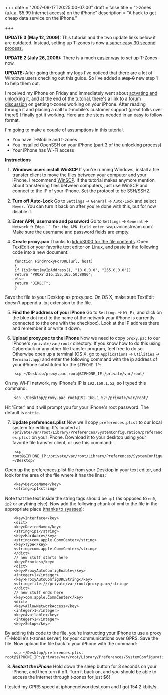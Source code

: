 +++
date = "2007-09-17T20:25:00-07:00"
draft = false
title = "t-zones (a.k.a. $5.99 Internet access) on the iPhone"
description = "A hack to get cheap data service on the iPhone."

+++

**UPDATE 3 (May 12, 2009):** This tutorial and the two update links below it are outdated. Instead, setting up T-zones is now [a super easy 30 second process.](../11)

**UPDATE 2 (July 26, 2008):** There is a much [easier way](../5) to set up T-Zones now.

**UPDATE:** After going through my logs I've noticed that there are a lot of Windows users checking out this guide. So I've added a ~~step 0~~ new step 1 to help them out.

I received my iPhone on Friday and immediately went about [actvating and unlocking it](http://modmyiphone.com/wiki/index.php/IPhone_unlock_OS_X_Part_1), and at the end of the tutorial, there's a link to a [forum discussion](http://www.hackint0sh.org/forum/showthread.php?t=6365) on getting t-zones working on your iPhone. After reading through it and placing a call to t-mobile's customer support (great folks over there!) I finally got it working. Here are the steps needed in an easy to follow format.

I'm going to make a couple of assumptions in this tutorial.

* You have T-Mobile and t-zones
* You installed OpenSSH on your iPhone ([part 3](http://modmyiphone.com/wiki/index.php/IPhone_unlock_OS_X_Part_3) of the unlocking process)
* Your iPhone has Wi-Fi access

**Instructions**

1. **Windows users install WinSCP** If you're running Windows, install a file transfer client to move the files between your computer and your iPhone. I recommend [WinSCP](http://www.winscp.net/). If the tutorial makes anymore mention about transferring files between computers, just use WinSCP and connect to the IP of your iPhone. Set the protocol to be SSH/SSH2.

2. **Turn off Auto-Lock** Go to `Settings` -> `General` -> `Auto-Lock` and select `Never.` You can turn it back on after you're done with this, but for now disable it.

3. **Enter APN, username and password** Go to `Settings` -> `General` -> `Network` -> `Edge.`` For the APN field enter `wap.voicestream.com`. Make sure the username and password fields are empty.

4. **Create proxy.pac** Thanks to [kdub3000 for the file contents](http://www.hackint0sh.org/forum/showthread.php?s=08de956de275c736532483549f6aed5e&t=6365&page=2). Open TextEdit or your favorite text editor on Linux, and paste in the following code into a new document:

        function FindProxyForURL(url, host)
        {
        if (isInNet(myIpAddress(), "10.0.0.0", "255.0.0.0"))
        return "PROXY 216.155.165.50:8080";
        else
        return "DIRECT";
        }
Save the file to your Desktop as proxy.pac. On OS X, make sure TextEdit doesn't append a .txt extension to the file.

5. **Find the IP address of your iPhone** Go to `Settings` -> `Wi-Fi`, and click on the blue dot next to the name of the network your iPhone is currently connected to (the one with the checkbox). Look at the IP address there and remember it or write it down.

6. **Upload proxy.pac to the iPhone** Now we need to copy `proxy.pac` to our iPhone's `/private/var/root/` directory. If you know how to do this using Cyberduck or any other file transfer program, feel free to do so. Otherwise open up a terminal (OS X, go to `Applications` -> `Utilities` -> `Terminal.app`) and enter the following command with the ip address of your iPhone substituted for the `$IPHONE_IP`:

        scp ~/Desktop/proxy.pac root@$IPHONE_IP:/private/var/root/
On my Wi-Fi network, my iPhone's IP is `192.168.1.52`, so I typed this command:

        scp ~/Desktop/proxy.pac root@192.168.1.52:/private/var/root/
Hit 'Enter' and it will prompt you for your iPhone's root password. The default is `dottie`.

7. **Update preferences.plist** Now we'll copy `preferences.plist` to our local system for editing. It's located at `/private/var/root/Library/Preferences/SystemConfiguration/preferences.plist` on your iPhone. Download it to your desktop using your favorite file transfer client, or use this command:

        scp root@$IPHONE_IP:/private/var/root/Library/Preferences/SystemConfiguration/preferences.plist ~/Desktop/
Open up the preferences.plist file from your Desktop in your text editor, and look for the area of the file where it has the lines:

        <key>DeviceName</key>
        <string>ip1<string>
Note that the text inside the string tags should be `ip1` (as opposed to `en0`, `ip2` or anything else). Now add the following chunk of xml to the file in the appropriate place ([thanks to syasses](http://www.hackint0sh.org/forum/showthread.php?t=6365)):

        <key>Interface</key>
        <dict>
        <key>DeviceName</key>
        <string>ip1</string>
        <key>Hardware</key>
        <string>com.apple.CommCenter</string>
        <key>Type</key>
        <string>com.apple.CommCenter</string>
        </dict>
        // new stuff starts here
        <key>Proxies</key>
        <dict>
        <key>ProxyAutoConfigEnable</key>
        <integer>1</integer>
        <key>ProxyAutoConfigURLString</key>
        <string>file:///private/var/root/proxy.pac</string>
        </dict>
        // new stuff ends here
        <key>com.apple.CommCenter</key>
        <dict>
        <key>AllowNetworkAccess</key>
        <integer>1</integer>
        <key>Available</key>
        <integer>1</integer>
        <key>Setup</key>
By adding this code to the file, you're instructing your iPhone to use a proxy (T-Mobile's t-zones server) for your communications over GPRS. Save the file.
Now upload the file back to your iPhone with the command:

        scp ~/Desktop/preferences.plist root@$IPHONE_IP:/private/var/root/Library/Preferences/SystemConfiguration/

8. ***Restart the iPhone*** Hold down the sleep button for 3 seconds on your iPhone, and then turn it off. Turn it back on, and you should be able to access the Internet through t-zones for just $6!

I tested my GPRS speed at iphonenetworktest.com and I got 154.2 kbits/s.
